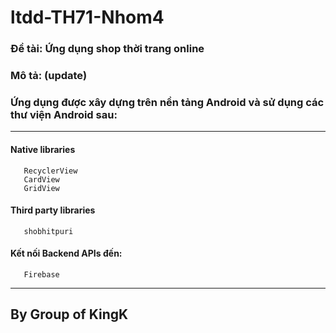 # ltdd-TH71-Nhom4

### Đề tài: Ứng dụng shop thời trang online
### Mô tả: (update)
 
### Ứng dụng được xây dựng trên nền tảng Android và sử dụng các thư viện Android sau:
----
#### **Native libraries**
```
   RecyclerView
   CardView
   GridView
```
     
#### **Third party libraries**
```
   shobhitpuri
```
#### Kết nối **Backend APIs** đến:
```
   Firebase
```
----
By Group of KingK
----
